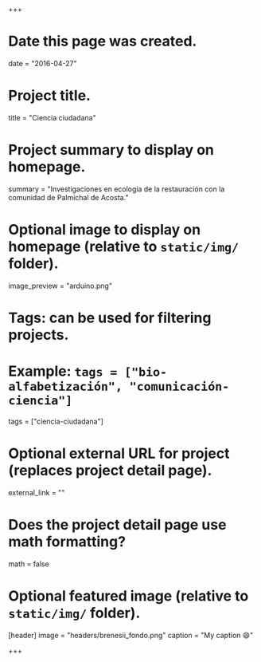 +++
# Date this page was created.
date = "2016-04-27"

# Project title.
title = "Ciencia ciudadana"

# Project summary to display on homepage.
summary = "Investigaciones en ecología de la restauración con la comunidad de Palmichal de Acosta."

# Optional image to display on homepage (relative to `static/img/` folder).
image_preview = "arduino.png"

# Tags: can be used for filtering projects.
# Example: `tags = ["bio-alfabetización", "comunicación-ciencia"]`
tags = ["ciencia-ciudadana"]

# Optional external URL for project (replaces project detail page).
external_link = ""

# Does the project detail page use math formatting?
math = false

# Optional featured image (relative to `static/img/` folder).
[header]
image = "headers/brenesii_fondo.png"
caption = "My caption :smile:"

+++

